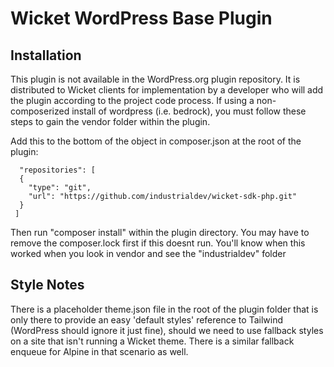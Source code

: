 # Wicket WordPress Base Plugin

## Installation ##

This plugin is not available in the WordPress.org plugin repository. It is distributed to Wicket clients for implementation by a developer who will add the plugin according to the project code process.
If using a non-composerized install of wordpress (i.e. bedrock), you must follow these steps to gain the vendor folder within the plugin.

Add this to the bottom of the object in composer.json at the root of the plugin:
```
  "repositories": [
  {
    "type": "git",
    "url": "https://github.com/industrialdev/wicket-sdk-php.git"
  }
 ]
```
Then run "composer install" within the plugin directory. You may have to remove the composer.lock first if this doesnt run. You'll know when this worked when you look in vendor and see the "industrialdev" folder

## Style Notes
There is a placeholder theme.json file in the root of the plugin folder that is only there to provide an easy 'default styles' reference to Tailwind (WordPress should ignore it just fine), should we need to use fallback styles on a site that isn't running a Wicket theme. There is a similar fallback enqueue for Alpine in that scenario as well.
